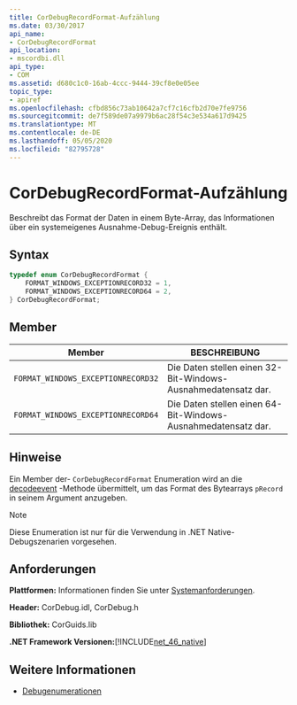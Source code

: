```yaml
---
title: CorDebugRecordFormat-Aufzählung
ms.date: 03/30/2017
api_name:
- CorDebugRecordFormat
api_location:
- mscordbi.dll
api_type:
- COM
ms.assetid: d680c1c0-16ab-4ccc-9444-39cf8e0e05ee
topic_type:
- apiref
ms.openlocfilehash: cfbd856c73ab10642a7cf7c16cfb2d70e7fe9756
ms.sourcegitcommit: de7f589de07a9979b6ac28f54c3e534a617d9425
ms.translationtype: MT
ms.contentlocale: de-DE
ms.lasthandoff: 05/05/2020
ms.locfileid: "82795728"
---
```

# <a name="cordebugrecordformat-enumeration"></a>CorDebugRecordFormat-Aufzählung
Beschreibt das Format der Daten in einem Byte-Array, das Informationen über ein systemeigenes Ausnahme-Debug-Ereignis enthält.  
  
## <a name="syntax"></a>Syntax  
  
```cpp  
typedef enum CorDebugRecordFormat {  
    FORMAT_WINDOWS_EXCEPTIONRECORD32 = 1,  
    FORMAT_WINDOWS_EXCEPTIONRECORD64 = 2,  
} CorDebugRecordFormat;  
```  
  
## <a name="members"></a>Member  
  
|Member|BESCHREIBUNG|  
|------------|-----------------|  
|`FORMAT_WINDOWS_EXCEPTIONRECORD32`|Die Daten stellen einen 32-Bit-Windows-Ausnahmedatensatz dar.|  
|`FORMAT_WINDOWS_EXCEPTIONRECORD64`|Die Daten stellen einen 64-Bit-Windows-Ausnahmedatensatz dar.|  
  
## <a name="remarks"></a>Hinweise  
 Ein Member der- `CorDebugRecordFormat` Enumeration wird an die [decodeevent](icordebugprocess6-decodeevent-method.md) -Methode übermittelt, um das Format des Bytearrays `pRecord` in seinem Argument anzugeben.  
  
> [!NOTE]
> Diese Enumeration ist nur für die Verwendung in .NET Native-Debugszenarien vorgesehen.  
  
## <a name="requirements"></a>Anforderungen  
 **Plattformen:** Informationen finden Sie unter [Systemanforderungen](../../get-started/system-requirements.md).  
  
 **Header:** CorDebug.idl, CorDebug.h  
  
 **Bibliothek:** CorGuids.lib  
  
 **.NET Framework Versionen:**[!INCLUDE[net_46_native](../../../../includes/net-46-native-md.md)]  
  
## <a name="see-also"></a>Weitere Informationen

- [Debugenumerationen](debugging-enumerations.md)
